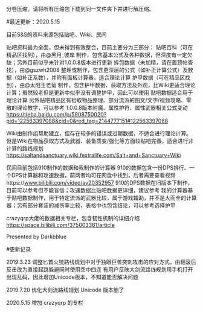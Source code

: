 分卷压缩，请将所有压缩包下载到同一文件夹下并进行解压缩。

#最近更新：2020.5.15

目前S&S的资料来源包括贴吧、Wiki、民间

贴吧资料最为全面，但未得到有效整合，目前主要分为三部分：
贴吧百科（可在精品区找到），由@黑月_彼岸 制作，包含基本公式及各种数据，但深度有一定欠缺；另外目前似乎未针对1.0.0.8版本进行更新
拆包数据（未加精，请在置顶帖查找），由@gszwh2008 整理或制作，包含更深层的公式（如补正计算公式）及数据（如补正系数），并附有面板计算器，适合理论计算
护甲数据（可在精品区找到），由@太阳王老菊 制作，包含护甲数据、获取方法及外观，比Wiki更适合理论计算；虽然较老但是更新中似乎没有调整护甲，因此可以使用
贴吧数据适合用于理论计算
另外贴吧精品区有拾取物品整理、部分流派的图文/文字/视频攻略、零散的理论教学，可以参考
1.0.0.8版本附魔、属性护符、属性武器相关公式变动 https://tieba.baidu.com/p/5908750020?pid=122563397088&cid=0&red_tag=2144777151#122563397088 

Wiki由制作组帮助建立，但存在较多的错误或过期数据，不适合进行理论计算。但是Wiki在物品获取方式及武器、装备质变/强化等方面较贴吧完善，适合进行非计算的路线规划
https://saltandsanctuary.wiki.fextralife.com/Salt+and+Sanctuary+Wiki

民间目前包括910制作的数据和我制作的计算器
910的数据包含一份DPS排行、一个DPS计算器和攻速数据，前两者均可在网盘中找到，后者需要查看视频https://www.bilibili.com/video/av20352957
910的DPS数据在旧版本下制作，目前可以参考但不能盲信；攻速数据比贴吧数据更详细，建议参考
我的计算器基于贴吧数据制作，用于特定流派的武器比较，属于游戏辅助，并不是大而全的计算器；另有部分套装的减伤率比较，表格中也包含结论，可以参考选择护甲

crazyqrp大佬的数据相关专栏，包含韧性机制的详细介绍
https://space.bilibili.com/375003361/article


Presented by Darkbblue


#更新记录

2019.3.23
调整匕首火铳路线规划中对于独眼巨兽突刺攻击的应对方式，由翻滚后反击改为直接起跳躲避同时使用空中四连
有用户反映大剑流路线规划用手机打开出现乱码，因此增加Unicode版本，不知道能否解决问题

2019.7.20
优化大剑流路线规划
Unicode 版本删了

2020.5.15
增加 crazyqrp 的专栏
